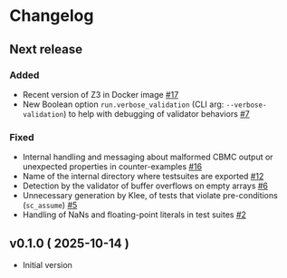 # Changelog

## Next release

### Added
- Recent version of Z3 in Docker image [#17](https://github.com/ocamlpro/seacoral/pull/17)
- New Boolean option `run.verbose_validation` (CLI arg: `--verbose-validation`) to help with debugging of validator behaviors [#7](https://github.com/ocamlpro/seacoral/pull/7)

### Fixed
- Internal handling and messaging about malformed CBMC output or unexpected properties in counter-examples [#16](https://github.com/OCamlPro/seacoral/pull/16)
- Name of the internal directory where testsuites are exported [#12](https://github.com/ocamlpro/seacoral/pull/12)
- Detection by the validator of buffer overflows on empty arrays [#6](https://github.com/ocamlpro/seacoral/pull/6)
- Unnecessary generation by Klee, of tests that violate pre-conditions (`sc_assume`) [#5](https://github.com/ocamlpro/seacoral/pull/5)
- Handling of NaNs and floating-point literals in test suites [#2](https://github.com/ocamlpro/seacoral/pull/2)


## v0.1.0 ( 2025-10-14 )

* Initial version
